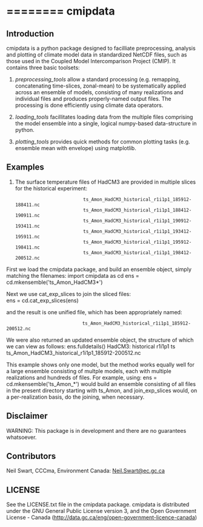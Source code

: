 ========
cmipdata
========

Introduction
------------

cmipdata is a python package designed to facilliate preprocessing, analysis and plotting of climate model data
in standardized NetCDF files, such as those used in the Coupled Model Intercomparison Project (CMIP). 
It contains three basic toolsets: 

1) *preprocessing_tools* allow a standard processing (e.g. remapping, concatenating time-slices, zonal-mean) to be 
   systematically applied across an ensemble of models, consisting of many realizations and individual files and 
   produces properly-named output files. The processing is done efficiently using climate data operators. 

2) *loading_tools* facillitates loading data from the multiple files comprising the model ensemble into a single, logical
   numpy-based data-structure in python. 

3) *plotting_tools* provides quick methods for common plotting tasks (e.g. ensemble mean with envelope) using matplotlib.


Examples
--------

1) The surface temperature files of HadCM3 are provided in multiple slices for the historical experiment: 

                                ts_Amon_HadCM3_historical_r1i1p1_185912-188411.nc
                                ts_Amon_HadCM3_historical_r1i1p1_188412-190911.nc
                                ts_Amon_HadCM3_historical_r1i1p1_190912-193411.nc
                                ts_Amon_HadCM3_historical_r1i1p1_193412-195911.nc
                                ts_Amon_HadCM3_historical_r1i1p1_195912-198411.nc
                                ts_Amon_HadCM3_historical_r1i1p1_198412-200512.nc

First we load the cmipdata package, and build an ensemble object, simply matching the filenames:
     import cmipdata as cd
     ens = cd.mkensemble('ts_Amon_HadCM3*')

Next we use cat_exp_slices to join the sliced files:     
     ens = cd.cat_exp_slices(ens)         

and the result is one unified file, which has been appropriately named:     
     
                                ts_Amon_HadCM3_historical_r1i1p1_185912-200512.nc
We were also returned an updated ensemble object, the structure of which we can view as follows:
     ens.fulldetails()
     HadCM3:
         historical
                 r1i1p1
                         ts
                                 ts_Amon_HadCM3_historical_r1i1p1_185912-200512.nc
                                
This example shows only one model, but the method works equally well for a large ensemble consisting
of multple models, each with multiple realizations and hundreds of files. For example, using:
     ens = cd.mkensemble('ts_Amon_*')
would build an ensemble consisting of all files in the present directory starting with ts_Amon, and join_exp_slices
would, on a per-realization basis, do the joining, when necessary.

Disclaimer
----------
WARNING: This package is in development and there are no guarantees whatsoever.

Contributors
------------
Neil Swart, CCCma, Environment Canada: Neil.Swart@ec.gc.ca



LICENSE
-------

See the LICENSE.txt file in the cmipdata package. cmipdata is distributed
under the GNU General Public License version 3, and the Open Government License - Canada 
(http://data.gc.ca/eng/open-government-licence-canada)

